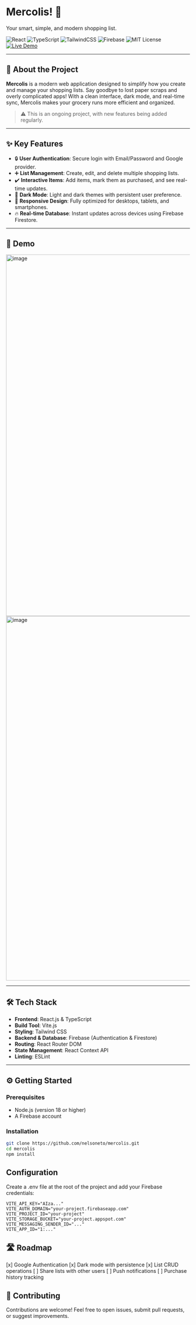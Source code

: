 # Mercolis! 📝  
Your smart, simple, and modern shopping list.

![React](https://img.shields.io/badge/React-18.2.0-blue?logo=react)
![TypeScript](https://img.shields.io/badge/TypeScript-5.0-blue?logo=typescript)
![TailwindCSS](https://img.shields.io/badge/TailwindCSS-3.3-blue?logo=tailwindcss)
![Firebase](https://img.shields.io/badge/Firebase-9.0-orange?logo=firebase)
![MIT License](https://img.shields.io/badge/License-MIT-green)
[![Live Demo](https://img.shields.io/badge/Live-Demo-black?logo=vercel)](https://nelson-portifolio.vercel.app/)

---

## 🚀 About the Project

**Mercolis** is a modern web application designed to simplify how you create and manage your shopping lists. Say goodbye to lost paper scraps and overly complicated apps! With a clean interface, dark mode, and real-time sync, Mercolis makes your grocery runs more efficient and organized.

> ⚠️ This is an ongoing project, with new features being added regularly.

---

## ✨ Key Features

- 🔒 **User Authentication**: Secure login with Email/Password and Google provider.
- ➕ **List Management**: Create, edit, and delete multiple shopping lists.
- ✔️ **Interactive Items**: Add items, mark them as purchased, and see real-time updates.
- 🌙 **Dark Mode**: Light and dark themes with persistent user preference.
- 📱 **Responsive Design**: Fully optimized for desktops, tablets, and smartphones.
- 🔥 **Real-time Database**: Instant updates across devices using Firebase Firestore.

---

## 📸 Demo

<img width="1287" height="988" alt="image" src="https://github.com/user-attachments/assets/b36e4378-ec26-4a40-87b9-5a289440b082" />
<img width="1287" height="996" alt="image" src="https://github.com/user-attachments/assets/a0085961-6ba5-4aa3-adb2-4a531ec94e08" />

---

## 🛠️ Tech Stack

- **Frontend**: React.js & TypeScript  
- **Build Tool**: Vite.js  
- **Styling**: Tailwind CSS  
- **Backend & Database**: Firebase (Authentication & Firestore)  
- **Routing**: React Router DOM  
- **State Management**: React Context API  
- **Linting**: ESLint  

---

## ⚙️ Getting Started

### Prerequisites

- Node.js (version 18 or higher)
- A Firebase account

### Installation

```bash
git clone https://github.com/nelsoneto/mercolis.git
cd mercolis
npm install
```
## Configuration

Create a .env file at the root of the project and add your Firebase credentials:
```.env
VITE_API_KEY="AIza..."
VITE_AUTH_DOMAIN="your-project.firebaseapp.com"
VITE_PROJECT_ID="your-project"
VITE_STORAGE_BUCKET="your-project.appspot.com"
VITE_MESSAGING_SENDER_ID="..."
VITE_APP_ID="1:..."
```

## 🛣️ Roadmap
[x] Google Authentication
[x] Dark mode with persistence
[x] List CRUD operations
[ ] Share lists with other users
[ ] Push notifications
[ ] Purchase history tracking

## 🤝 Contributing
Contributions are welcome! Feel free to open issues, submit pull requests, or suggest improvements.
